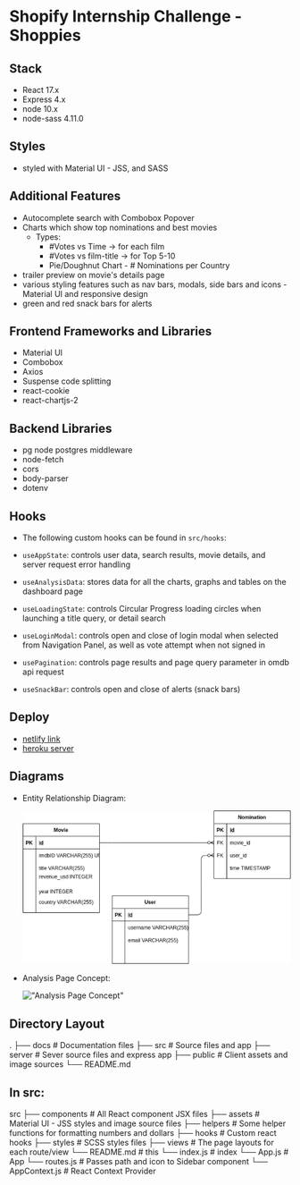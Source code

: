 # Shopify Internship Challenge - Shoppies

## Stack
- React 17.x
- Express 4.x
- node 10.x
- node-sass 4.11.0

## Styles
 - styled with Material UI - JSS, and SASS

## Additional Features
- Autocomplete search with Combobox Popover
- Charts which show top nominations and best movies
  - Types:
    - #Votes vs Time -> for each film
    - #Votes vs film-title -> for Top 5-10
    - Pie/Doughnut Chart - # Nominations per Country
- trailer preview on movie's details page
- various styling features such as nav bars, modals, side bars and icons - Material UI and responsive design
- green and red snack bars for alerts

## Frontend Frameworks and Libraries
 - Material UI
 - Combobox
 - Axios
 - Suspense code splitting
 - react-cookie
 - react-chartjs-2

## Backend Libraries
 - pg node postgres middleware
 - node-fetch
 - cors
 - body-parser
 - dotenv

## Hooks
 - The following custom hooks can be found in `src/hooks`:

 - `useAppState`: controls user data, search results, movie details, and server request error handling
 - `useAnalysisData`: stores data for all the charts, graphs and tables on the dashboard page
 - `useLoadingState`: controls Circular Progress loading circles when launching a title query, or detail search
 - `useLoginModal`: controls open and close of login modal when selected from Navigation Panel, as well as vote attempt when not signed in
 - `usePagination`: controls page results and page query parameter in omdb api request
 - `useSnackBar`: controls open and close of alerts (snack bars)

 ## Deploy
 - [netlify link](http://shoppies-il.netlify.app)
 - [heroku server](http://shoppies-il.herokuapp.com)

## Diagrams

- Entity Relationship Diagram:
  
  !["ERD"](https://github.com/ilaksono/shoppies-react-express/blob/master/docs/shoppies_ERDv1.1.png)

- Analysis Page Concept: 

  !["Analysis Page Concept"](https://github.com/ilaksono/shoppies-react-express/blob/master/docs/AnalysisPageConcept.png)

## Directory Layout  
.
├── docs                    # Documentation files 
├── src                     # Source files and app
├── server                  # Sever source files and express app
├── public                  # Client assets and image sources
└── README.md

 ## In src:

src
├── components               # All React component JSX files
├── assets                   # Material UI - JSS styles and image source files
├── helpers                  # Some helper functions for formatting numbers and dollars 
├── hooks                    # Custom react hooks
├── styles                   # SCSS styles files
├── views                    # The page layouts for each route/view
└── README.md                # this
└── index.js                 # index
└── App.js                   # App
└── routes.js                # Passes path and icon to Sidebar component
└── AppContext.js            # React Context Provider



